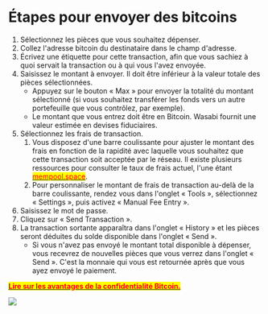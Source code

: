# Étapes pour envoyer des bitcoins

1. Sélectionnez les pièces que vous souhaitez dépenser.
2. Collez l'adresse bitcoin du destinataire dans le champ d'adresse.
3. Écrivez une étiquette pour cette transaction, afin que vous sachiez à quoi servait la transaction ou à qui vous l'avez envoyée.
4. Saisissez le montant à envoyer. Il doit être inférieur à la valeur totale des pièces sélectionnées.
   * Appuyez sur le bouton « Max » pour envoyer la totalité du montant sélectionné (si vous souhaitez transférer les fonds vers un autre portefeuille que vous contrôlez, par exemple).
   * Le montant que vous entrez doit être en Bitcoin. Wasabi fournit une valeur estimée en devises fiduciaires.
5. Sélectionnez les frais de transaction.&#x20;
   1. Vous disposez d'une barre coulissante pour ajuster le montant des frais en fonction de la rapidité avec laquelle vous souhaitez que cette transaction soit acceptée par le réseau. Il existe plusieurs ressources pour consulter le taux de frais actuel, l'une étant [<mark style="color:red;">mempool.space</mark>](http://mempool.space).
   2. Pour personnaliser le montant de frais de transaction au-delà de la barre coulissante, rendez vous dans l'onglet « Tools », sélectionnez « Settings », puis activez « Manual Fee Entry ».
6. Saisissez le mot de passe.
7. Cliquez sur « Send Transaction ».
8. La transaction sortante apparaîtra dans l'onglet « History » et les pièces seront déduites du solde disponible dans l'onglet « Send ».
   * Si vous n'avez pas envoyé le montant total disponible à dépenser, vous recevrez de nouvelles pièces que vous verrez dans l'onglet « Send ». C'est la monnaie qui vous est retournée après que vous ayez envoyé le paiement.

<mark style="color:red;">****</mark>[<mark style="color:red;">**Lire sur les avantages de la confidentialité Bitcoin.**</mark>](https://medium.com/bull-bitcoin/les-avantages-de-la-confidentialit%C3%A9-527faca8723c)<mark style="color:red;">****</mark>

![](<../.gitbook/assets/Wasabi send.gif>)
